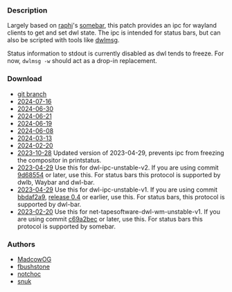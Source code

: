 ### Description
Largely based on [raphi](https://sr.ht/~raphi/)'s [somebar](https://sr.ht/~raphi/somebar/), this patch provides an ipc for wayland clients to get and set dwl state. The ipc is intended for status bars, but can also be scripted with tools like [dwlmsg](https://codeberg.org/notchoc/dwlmsg).

Status information to stdout is currently disabled as dwl tends to freeze. For now, `dwlmsg -w` should act as a drop-in replacement.

### Download
- [git branch](https://codeberg.org/notchoc/dwl/src/branch/ipc)
- [2024-07-16](https://codeberg.org/dwl/dwl-patches/raw/branch/main/patches/ipc/ipc.patch)
- [2024-06-30](https://codeberg.org/dwl/dwl-patches/raw/commit/9a751e5020133d3ab9219e68a43109c6f3c931a7/patches/ipc/ipc.patch)
- [2024-06-21](https://codeberg.org/dwl/dwl-patches/raw/commit/f96ee44cbaef06bd38b8fa29ac7ecba8b1b5abd5/patches/ipc/ipc.patch)
- [2024-06-19](https://codeberg.org/dwl/dwl-patches/raw/commit/e69afc7263b8d982a7923e5d4910f2e1f7140bb8/patches/ipc/ipc.patch)
- [2024-06-08](https://codeberg.org/dwl/dwl-patches/raw/commit/f8598a91b44acc3bd7e9041be97265bbce8fa219/patches/ipc/ipc.patch)
- [2024-03-13](https://codeberg.org/dwl/dwl-patches/raw/commit/0150cfebbcd85f2d6e6728afad345a11a0c45947/ipc/ipc.patch)
- [2024-02-20](https://codeberg.org/dwl/dwl-patches/raw/commit/0c5ae06e4bc1d7f641376e8fcb86b43bd48ce2ee/ipc/ipc.patch)
- [2023-10-28](https://gist.githubusercontent.com/fbushstone/b116c44340eb7a7878de1119dd931ca5/raw/ee66ac9e2a5dddd9b528df553e21080c2811e974/ipc-v2-fixed.patch) Updated version of 2023-04-29, prevents ipc from freezing the compositor in printstatus.
- [2023-04-29](https://github.com/djpohly/dwl/compare/main...madcowog:ipc-v2.patch) Use this for dwl-ipc-unstable-v2. If you are using commit [9d68554](https://github.com/djpohly/dwl/commit/9d68554c59a886b641d27a364884fb461af2d4f1) or later, use this. For status bars this protocol is supported by dwlb, Waybar and dwl-bar.
- [2023-04-29](https://github.com/djpohly/dwl/compare/main...madcowog:ipc-bbdf2.patch) Use this for dwl-ipc-unstable-v1. If you are using commit [bbdaf2a9](https://github.com/djpohly/dwl/commit/bbdf2a913b72e7a308ee0dfde6518a4285d4a775), [release 0.4](https://github.com/djpohly/dwl/releases/tag/v0.4) or earlier, use this. For status bars, this protocol is supported by dwl-bar.
- [2023-02-20](https://lists.sr.ht/~raphi/public-inbox/patches/39166) Use this for net-tapesoftware-dwl-wm-unstable-v1. If you are using commit [c69a2bec](https://github.com/djpohly/dwl/commit/c69a2bec3ff417fbc4ea8fec0a49096773e01e7d) or later, use this. For status bars this protocol is supported by somebar.

### Authors
- [MadcowOG](https://github.com/MadcowOG)
- [fbushstone](https://github.com/fbushstone)
- [notchoc](https://codeberg.org/notchoc)
- [snuk](https://codeberg.org/snuk)
